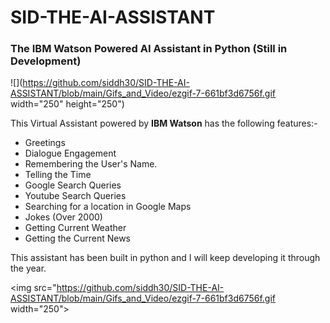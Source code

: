 # SID-THE-AI-ASSISTANT
### The IBM Watson Powered AI Assistant in Python (Still in Development)

![](https://github.com/siddh30/SID-THE-AI-ASSISTANT/blob/main/Gifs_and_Video/ezgif-7-661bf3d6756f.gif width="250" height="250")

This Virtual Assistant powered by **IBM Watson** has the following features:-
* Greetings
* Dialogue Engagement
* Remembering the User's Name.
* Telling the Time 
* Google Search Queries
* Youtube Search Queries
* Searching for a location in Google Maps
* Jokes (Over 2000)
* Getting Current Weather
* Getting the Current News

This assistant has been built in python and I will keep developing it through the year.

<img src="https://github.com/siddh30/SID-THE-AI-ASSISTANT/blob/main/Gifs_and_Video/ezgif-7-661bf3d6756f.gif width="250">                                                                                                                                   
                                                                                                            
